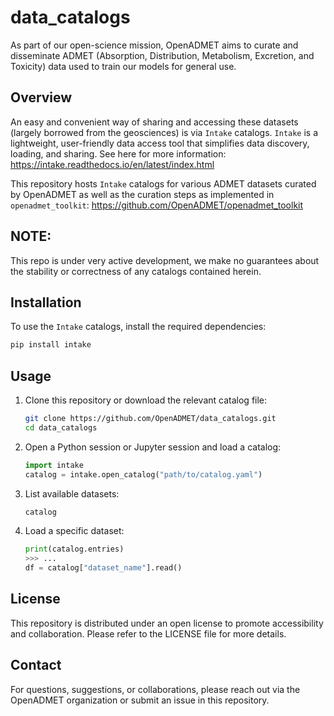 # data_catalogs

As part of our open-science mission, OpenADMET aims to curate and disseminate ADMET (Absorption, Distribution, Metabolism, Excretion, and Toxicity) data used to train our models for general use.

## Overview
An easy and convenient way of sharing and accessing these datasets (largely borrowed from the geosciences) is via `Intake` catalogs. `Intake` is a lightweight, user-friendly data access tool that simplifies data discovery, loading, and sharing.
See here for more information: https://intake.readthedocs.io/en/latest/index.html

This repository hosts `Intake` catalogs for various ADMET datasets curated by OpenADMET as well as the curation steps as implemented in `openadmet_toolkit`: https://github.com/OpenADMET/openadmet_toolkit

## NOTE:

This repo is under very active development, we make no guarantees about the stability or correctness of any catalogs contained herein. 

## Installation
To use the `Intake` catalogs, install the required dependencies:

```bash
pip install intake
```

## Usage
1. Clone this repository or download the relevant catalog file:

   ```bash
   git clone https://github.com/OpenADMET/data_catalogs.git
   cd data_catalogs
   ```

2. Open a Python session or Jupyter session and load a catalog:

   ```python
   import intake
   catalog = intake.open_catalog("path/to/catalog.yaml")
   ```

3. List available datasets:

   ```python
   catalog
   ```

4. Load a specific dataset:

   ```python
   print(catalog.entries) 
   >>> ...
   df = catalog["dataset_name"].read()
   ```


## License
This repository is distributed under an open license to promote accessibility and collaboration. Please refer to the LICENSE file for more details.

## Contact
For questions, suggestions, or collaborations, please reach out via the OpenADMET organization or submit an issue in this repository.

